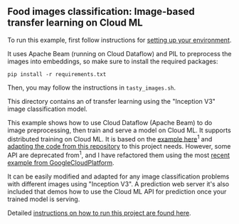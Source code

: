 Food images classification: Image-based transfer learning on Cloud ML
--------------------------------------------------

To run this example, first follow instructions for [setting up your environment](https://cloud.google.com/ml/docs/how-tos/getting-set-up).

It uses Apache Beam (running on Cloud Dataflow) and PIL to preprocess the images into embeddings, so make sure to install the required packages:
```
pip install -r requirements.txt
```

Then, you may follow the instructions in `tasty_images.sh`.

This directory contains an of transfer learning using the "Inception V3" image classification model.

This example shows how to use Cloud Dataflow (Apache Beam) to do image preprocessing, then train and serve a model on Cloud ML. It supports distributed training on Cloud ML. It is based on the [example here](https://cloud.google.com/blog/big-data/2016/12/how-to-classify-images-with-tensorflow-using-google-cloud-machine-learning-and-cloud-dataflow)<sup>1</sup> and [adapting the code from this repository](https://github.com/amygdala/tensorflow-workshop/tree/master/workshop_sections/transfer_learning) to this project needs. However, some API are deprecated from<sup>1</sup>, and I have refactored them using the most [recent example from GoogleCloudPlatform](https://github.com/GoogleCloudPlatform/cloudml-samples/tree/master/flowers).

It can be easily modified and adapted for any image classification problems with different images using "Inception V3". A prediction web server it's also included that demos how to use the Cloud ML API for prediction once your trained model is serving.

Detailed [instructions on how to run this project are found here](Instructions.md).

